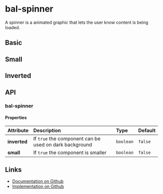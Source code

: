 # bal-spinner

<!-- START: human documentation top -->

A spinner is a animated graphic that lets the user know content is being loaded.

<!-- END: human documentation top -->

## Basic

<ClientOnly><docs-demo-bal-spinner-93></docs-demo-bal-spinner-93></ClientOnly>


## Small

<ClientOnly><docs-demo-bal-spinner-94></docs-demo-bal-spinner-94></ClientOnly>


## Inverted

<ClientOnly><docs-demo-bal-spinner-95></docs-demo-bal-spinner-95></ClientOnly>



## API

### bal-spinner

#### Properties

| Attribute    | Description                                            | Type      | Default |
| :----------- | :----------------------------------------------------- | :-------- | :------ |
| **inverted** | If `true` the component can be used on dark background | `boolean` | `false` |
| **small**    | If `true` the component is smaller                     | `boolean` | `false` |



<!-- START: human documentation bottom -->

<!-- END: human documentation bottom -->


## Links

* [Documentation on Github](https://github.com/baloise/design-system/blob/master/docs/src/components/components/bal-spinner.md)
* [Implementation on Github](https://github.com/baloise/design-system/blob/master/packages/components/src/components/bal-spinner)
